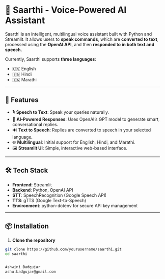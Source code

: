 # 🧠 Saarthi - Voice-Powered AI Assistant

Saarthi is an intelligent, multilingual voice assistant built with Python and Streamlit. It allows users to **speak commands**, which are **converted to text**, processed using the **OpenAI API**, and then **responded to in both text and speech**. 

Currently, Saarthi supports **three languages**:
- 🇺🇸 English
- 🇮🇳 Hindi
- 🇮🇳 Marathi

---

## 🚀 Features

- 🎙️ **Speech to Text**: Speak your queries naturally.
- 🤖 **AI-Powered Responses**: Uses OpenAI’s GPT model to generate smart, conversational replies.
- 🔊 **Text to Speech**: Replies are converted to speech in your selected language.
- 🌐 **Multilingual**: Initial support for English, Hindi, and Marathi.
- 🖼️ **Streamlit UI**: Simple, interactive web-based interface.

---

## 🛠️ Tech Stack

- **Frontend**: Streamlit
- **Backend**: Python, OpenAI API
- **STT**: SpeechRecognition (Google Speech API)
- **TTS**: gTTS (Google Text-to-Speech)
- **Environment**: python-dotenv for secure API key management

---

## 📦 Installation

1. **Clone the repository**

```bash
git clone https://github.com/yourusername/saarthi.git
cd saarthi


Ashwini Badgujar
ashu.badgujar@gmail.com
